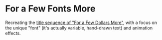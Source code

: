 # For a Few Fonts More
Recreating the [title sequence of "For a Few Dollars More"](https://www.youtube.com/watch?v=O9vZJMVYHf0), with a focus 
on the unique "font" (it's actually variable, hand-drawn text) and animation effects.


